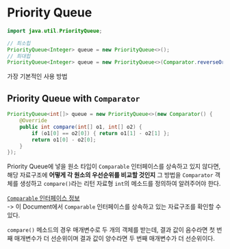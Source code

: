 # Priority Queue
```java
import java.util.PriorityQueue;

// 최소힙
PriorityQueue<Integer> queue = new PriorityQueue<>();
// 최대힙
PriorityQueue<Integer> queue = new PriorityQueue<>(Comparator.reverseOrder());
```
가장 기본적인 사용 방법

## Priority Queue with `Comparator`
```java
PriorityQueue<int[]> queue = new PriorityQueue<>(new Comparator() {
    @Override
    public int compare(int[] o1, int[] o2) {
        if (o1[0] == o2[0]) { return o1[1] - o2[1] };
        return o1[0] - o2[0];
    }
});
```
Priority Queue에 넣을 원소 타입이 `Comparable` 인터페이스를 상속하고 있지 않다면, 해당 자료구조에 **어떻게 각 원소의 우선순위를 비교할 것인지** 그 방법을 `Comparator` 객체를 생성하고 `compare()`라는 리턴 자료형 `int`의 메소드를 정의하여 알려주어야 한다.<br>

[`Comparable` 인터페이스 정보](https://docs.oracle.com/javase/8/docs/api/java/lang/Comparable.html)<br>
-> 이 Document에서 `Comparable` 인터페이스를 상속하고 있는 자료구조를 확인할 수 있다.

`compare()` 메소드의 경우 매개변수로 두 개의 객체를 받는데, 결과 값이 음수라면 첫 번째 매개변수가 더 선순위이며 결과 값이 양수라면 두 번째 매개변수가 더 선순위이다.